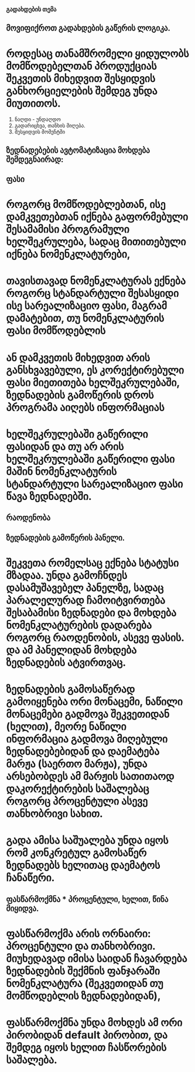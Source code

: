 ### გადახდების თემა

## მოვიფიქროთ გადახდების გაწერის ლოგიკა.
# როდესაც თანამშრომელი ყიდულობს მომწოდებელთან პროდუქციას შეკვეთის მიხედვით შესყიდვის განხორციელების შემდეგ უნდა მიუთითოს.
1. ნაღდი - უნდაღდო
1. გადარიცხვა, თანხის მიღება.
1. შესყიდვის მომენტში 


## ზედნადებების ავტომატიზაცია მოხდება შემდეგნაირად:

## ფასი

# როგორც მომწოდებლებთან, ისე დამკვეთებთან იქნება გაფორმებული შესამამისი პროგრამული ხელშეკრულება, სადაც მითითებული იქნება ნომენკლატურები,
# თავისთავად ნომენკლატურას ექნება როგორც სტანდარტული შესასყიდი ისე სარეალიზაციო ფასი, მაგრამ დამატებით, თუ ნომენკლატურის ფასი მომწოდებლის
# ან დამკვეთის მიხედვით არის განსხვავებული, ეს კორექტირებული ფასი მიეთითება ხელშეკრულებაში, ზედნადების გამოწერის დროს პროგრამა აიღებს ინფორმაციას
# ხელშეკრულებაში გაწერილი ფასიდან და თუ არ არის ხელშეკრულებაში გაწერილი ფასი მაშინ ნომენკლატურის სტანდარტული სარეალიზაციო ფასი წავა ზედნადებში.

## რაოდენობა


## ზედნადების გამოწერის პანელი.

# შეკვეთა რომელსაც ექნება სტატუსი მზადაა. უნდა გამოჩნდეს დასამუშავებელ პანელზე, სადაც პარალელურად ჩამოიტვირთება შესაბამისი ზედნადები და მოხდება ნომენკლატურების დადარება როგორც რაოდენობის, ასევე ფასის. და ამ პანელიდან მოხდება ზედნადების ატვირთვაც.
# ზედნადების გამოსაწერად გამოიყენება ორი მონაცემი, ნაწილი მონაცემები გადმოვა შეკვეთიდან (ხელით), მეორე ნაწილი ინფორმაცია გადმოვა მიღებული ზედნადებებიდან და დაემატება მარჟა (საერთო მარჟა), უნდა არსებობდეს ამ მარჟის სათითაოდ დაკორექტირების საშალებაც როგორც პროცენტული ასევე თანხობრივი სახით.
# გადა ამისა საშუალება უნდა იყოს რომ კონკრეტულ გამოსაწერ ზედნადებს ხელითაც დაემატოს ჩანაწერი.


## ფასწარმოქმნა * პროცენტული, ხელით, წინა მიყიდვა.

# ფასწარმოქმა არის ორნაირი: პროცენტული და თანხობრივი. მიუხედავად იმისა საიდან ჩავარდება ზედნადების შექმნის ფანჯარაში ნომენკლატურა (შეკვეთიდან თუ მომწოდებლის ზედნადებიდან),
# ფასწარმოქმნა უნდა მოხდეს ამ ორი პირობიდან default პირობით, და შემდეგ იყოს ხელით ჩასწორების საშალება.

